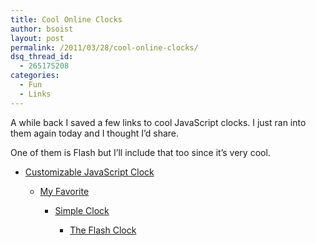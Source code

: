 ```yaml
---
title: Cool Online Clocks
author: bsoist
layout: post
permalink: /2011/03/28/cool-online-clocks/
dsq_thread_id:
  - 265175208
categories:
  - Fun
  - Links
---
```

A while back I saved a few links to cool JavaScript clocks. I just ran into them again today and I thought I&#8217;d share.

One of them is Flash but I&#8217;ll include that too since it&#8217;s very cool.

  * [Customizable JavaScript Clock][1] 
    
      * [My Favorite][2] 
        
          * [Simple Clock][3] 
            
              * [The Flash Clock][4]

 [1]: http://randomibis.com/coolclock/
 [2]: http://toki-woki.net/p/scroll-clock/
 [3]: http://military.onlineclock.net/
 [4]: http://www.leogeo.com/28_timebeat.htm